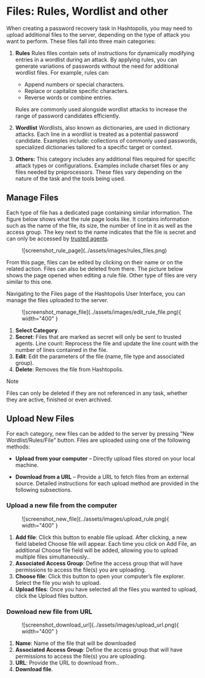 # Files: Rules, Wordlist and other
When creating a password recovery task in Hashtopolis, you may need to upload additional files to the server, depending on the type of attack you want to perform. These files fall into three main categories:

1. **Rules**
    Rules files contain sets of instructions for dynamically modifying entries in a wordlist during an attack. By applying rules, you can generate variations of passwords without the need for additional wordlist files. For example, rules can:

    - Append numbers or special characters.
    - Replace or capitalize specific characters.
    - Reverse words or combine entries.

    Rules are commonly used alongside wordlist attacks to increase the range of password candidates efficiently.

2. **Wordlist**
    Wordlists, also known as dictionaries, are used in dictionary attacks. Each line in a wordlist is treated as a potential password candidate. Examples include: collections of commonly used passwords, specialized dictionaries tailored to a specific target or context.

3. **Others:** 
    This category includes any additional files required for specific attack types or configurations. Examples include charset files or any files needed by preprocessors. These files vary depending on the nature of the task and the tools being used.

## Manage Files

Each type of file has a dedicated page containing similar information. The figure below shows what the rule page looks like. It contains information such as the name of the file, its size, the number of line in it as well as the access group. The key next to the name indicates that the file is secret and can only be accessed by [trusted agents](./agents.md#agent-overview).

<figure markdown="span">
    ![screenshot_rule_page](../assets/images/rules_files.png)
</figure>


From this page, files can be edited by clicking on their name or on the related action. Files can also be deleted from there. The picture below shows the page opened when editing a rule file. Other type of files are very similar to this one. 

Navigating to the Files page of the Hashtopolis User Interface, you can manage the files uploaded to the server.

<figure markdown="span">
    ![screenshot_manage_file](../assets/images/edit_rule_file.png){ width="400" }
</figure>

1. **Select Category**.
2. **Secret**: Files that are marked as secret will only be sent to trusted agents.
Line count: Reprocess the file and update the line count with the number of lines contained in the file.
3. **Edit**: Edit the parameters of the file (name, file type and associated group).
4. **Delete**: Removes the file from Hashtopolis.

> [!NOTE]
> Files can only be deleted if they are not referenced in any task, whether they are active, finished or even archived. 

## Upload New Files

For each category, new files can be added to the server by pressing "New Wordlist/Rules/File" button. Files are uploaded using one of the following methods:

- **Upload from your computer** – Directly upload files stored on your local machine.
<!-- - **Import from an import directory** – Use files that have been preloaded into the server’s import directory. Note that this functionality is obsolete in the new front-end. [OBSOLETE]-->
- **Download from a URL** – Provide a URL to fetch files from an external source.
Detailed instructions for each upload method are provided in the following subsections.

### Upload a new file from the computer

<figure markdown="span">
    ![screenshot_new_file](../assets/images/upload_rule.png){ width="400" }
</figure>

1. **Add file**: Click this button to enable file upload. After clicking, a new field labeled Choose file will appear. Each time you click on Add File, an additional Choose file field will be added, allowing you to upload multiple files simultaneously..
2. **Associated Access Group**: Define the access group that will have permissions to access the file(s) you are uploading. 
3. **Choose file**: Click this button to open your computer’s file explorer. Select the file you wish to upload.
4. **Upload files**: Once you have selected all the files you wanted to upload, click the Upload files button.

<!-- ### Import a new file [**OBSOLETE**]
When dealing with large files, such as wordlists, rules, or hashlists, you may encounter issues uploading them via the v1 of the Hashtopolis User Interface.. Common errors include exceeding the maximum upload size or experiencing a connection timeout. To bypass these limitations, you can use the import functionality of Hashtopolis.

- **Copy the file to the import folder**: Place the file in the designated import directory on the Hashtopolis server. If you are using the default Docker Compose setup, you can achieve this with the following command:
```
docker cp <dict> hashtopolis-backend:/usr/local/share/hashtopolis/import/
```

- **Import the file**: 

<figure markdown="span">
    ![screenshot_import_file](https://upload.wikimedia.org/wikipedia/commons/8/80/Comingsoon.png?20120228065200){ width="300" }
</figure>

1. **Associated Access Group**: Define the access group that will have permissions to access the file(s) you are uploading. 
2. **Select the files to import** by ticking the box in front of them. Alternatively, use Select All below.
3. **Import files**. -->

### Download new file from URL

<figure markdown="span">
    ![screenshot_download_url](../assets/images/upload_url.png){ width="400" }
</figure>

1. **Name**: Name of the file that will be downloaded
2. **Associated Access Group**: Define the access group that will have permissions to access the file(s) you are uploading. 
3. **URL**: Provide the URL to download from..
4. **Download file**.


